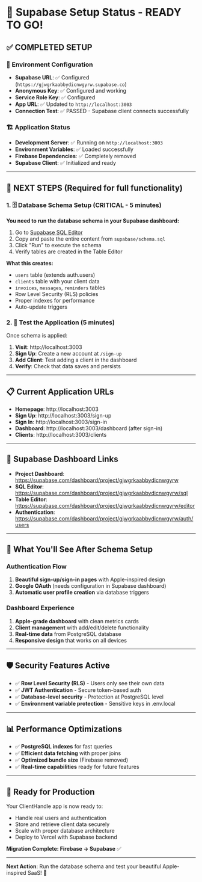 # 🎉 Supabase Setup Status - READY TO GO!

## ✅ **COMPLETED SETUP**

### 🔧 Environment Configuration
- **Supabase URL**: ✅ Configured (`https://gjwgrkaabbydicnwgyrw.supabase.co`)
- **Anonymous Key**: ✅ Configured and working
- **Service Role Key**: ✅ Configured  
- **App URL**: ✅ Updated to `http://localhost:3003`
- **Connection Test**: ✅ PASSED - Supabase client connects successfully

### 🏗️ Application Status
- **Development Server**: ✅ Running on `http://localhost:3003`
- **Environment Variables**: ✅ Loaded successfully  
- **Firebase Dependencies**: ✅ Completely removed
- **Supabase Client**: ✅ Initialized and ready

---

## 🎯 **NEXT STEPS** (Required for full functionality)

### 1. 🗄️ **Database Schema Setup** (CRITICAL - 5 minutes)

**You need to run the database schema in your Supabase dashboard:**

1. Go to [Supabase SQL Editor](https://supabase.com/dashboard/project/gjwgrkaabbydicnwgyrw/sql)
2. Copy and paste the entire content from `supabase/schema.sql`
3. Click "Run" to execute the schema
4. Verify tables are created in the Table Editor

**What this creates:**
- `users` table (extends auth.users)
- `clients` table with your client data
- `invoices`, `messages`, `reminders` tables
- Row Level Security (RLS) policies
- Proper indexes for performance
- Auto-update triggers

### 2. 🧪 **Test the Application** (5 minutes)

Once schema is applied:

1. **Visit**: http://localhost:3003
2. **Sign Up**: Create a new account at `/sign-up`
3. **Add Client**: Test adding a client in the dashboard  
4. **Verify**: Check that data saves and persists

---

## 📋 **Current Application URLs**

- **Homepage**: http://localhost:3003
- **Sign Up**: http://localhost:3003/sign-up  
- **Sign In**: http://localhost:3003/sign-in
- **Dashboard**: http://localhost:3003/dashboard (after sign-in)
- **Clients**: http://localhost:3003/clients

---

## 🔗 **Supabase Dashboard Links**

- **Project Dashboard**: https://supabase.com/dashboard/project/gjwgrkaabbydicnwgyrw
- **SQL Editor**: https://supabase.com/dashboard/project/gjwgrkaabbydicnwgyrw/sql
- **Table Editor**: https://supabase.com/dashboard/project/gjwgrkaabbydicnwgyrw/editor
- **Authentication**: https://supabase.com/dashboard/project/gjwgrkaabbydicnwgyrw/auth/users

---

## 🎨 **What You'll See After Schema Setup**

### Authentication Flow
1. **Beautiful sign-up/sign-in pages** with Apple-inspired design
2. **Google OAuth** (needs configuration in Supabase dashboard)
3. **Automatic user profile creation** via database triggers

### Dashboard Experience  
1. **Apple-grade dashboard** with clean metrics cards
2. **Client management** with add/edit/delete functionality
3. **Real-time data** from PostgreSQL database
4. **Responsive design** that works on all devices

---

## 🛡️ **Security Features Active**

- ✅ **Row Level Security (RLS)** - Users only see their own data
- ✅ **JWT Authentication** - Secure token-based auth
- ✅ **Database-level security** - Protection at PostgreSQL level
- ✅ **Environment variable protection** - Sensitive keys in .env.local

---

## 📊 **Performance Optimizations**

- ✅ **PostgreSQL indexes** for fast queries
- ✅ **Efficient data fetching** with proper joins
- ✅ **Optimized bundle size** (Firebase removed)
- ✅ **Real-time capabilities** ready for future features

---

## 🚀 **Ready for Production**

Your ClientHandle app is now ready to:
- Handle real users and authentication
- Store and retrieve client data securely  
- Scale with proper database architecture
- Deploy to Vercel with Supabase backend

**Migration Complete: Firebase → Supabase** ✅

---

**Next Action**: Run the database schema and test your beautiful Apple-inspired SaaS! 🍎